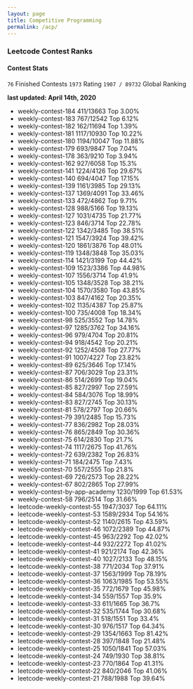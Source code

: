 ```yaml
---
layout: page
title: Competitive Programming
permalink: /acp/
---
```


### Leetcode Contest Ranks

#### Contest Stats
`76` Finished Contests
`1973` Rating
`1907 / 89732` Global Ranking

**last updated: April 14th, 2020**
- weekly-contest-184 411/13663 Top 3.00%
- weekly-contest-183 767/12542 Top 6.12%
- weekly-contest-182 162/11694 Top 1.39%
- weekly-contest-181 1117/10930 Top 10.22%
- weekly-contest-180 1194/10047 Top 11.88%
- weekly-contest-179 693/9847 Top 7.04%
- weekly-contest-178 363/9210 Top 3.94%
- weekly-contest-162 927/6058 Top 15.3%
- weekly-contest-141 1224/4126 Top 29.67%
- weekly-contest-140 694/4047 Top 17.15%
- weekly-contest-139 1161/3985 Top 29.13%
- weekly-contest-137 1369/4091 Top 33.46%
- weekly-contest-133 472/4862 Top 9.71%
- weekly-contest-128 988/5166 Top 19.13%
- weekly-contest-127 1031/4735 Top 21.77%
- weekly-contest-123 846/3714 Top 22.78%
- weekly-contest-122 1342/3485 Top 38.51%
- weekly-contest-121 1547/3924 Top 39.42%
- weekly-contest-120 1861/3876 Top 48.01%
- weekly-contest-119 1348/3848 Top 35.03%
- weekly-contest-114 1421/3199 Top 44.42%
- weekly-contest-109 1523/3386 Top 44.98%
- weekly-contest-107 1556/3714 Top 41.9%
- weekly-contest-105 1348/3528 Top 38.21%
- weekly-contest-104 1570/3580 Top 43.85%
- weekly-contest-103 847/4162 Top 20.35%
- weekly-contest-102 1135/4387 Top 25.87%
- weekly-contest-100 735/4008 Top 18.34%
- weekly-contest-98 525/3552 Top 14.78%
- weekly-contest-97 1285/3762 Top 34.16%
- weekly-contest-96 979/4704 Top 20.81%
- weekly-contest-94 918/4542 Top 20.21%
- weekly-contest-92 1252/4508 Top 27.77%
- weekly-contest-91 1007/4227 Top 23.82%
- weekly-contest-89 625/3646 Top 17.14%
- weekly-contest-87 706/3029 Top 23.31%
- weekly-contest-86 514/2699 Top 19.04%
- weekly-contest-85 827/2997 Top 27.59%
- weekly-contest-84 584/3076 Top 18.99%
- weekly-contest-83 827/2745 Top 30.13%
- weekly-contest-81 578/2797 Top 20.66%
- weekly-contest-79 391/2485 Top 15.73%
- weekly-contest-77 836/2982 Top 28.03%
- weekly-contest-76 865/2849 Top 30.36%
- weekly-contest-75 614/2830 Top 21.7%
- weekly-contest-74 1117/2675 Top 41.76%
- weekly-contest-72 639/2382 Top 26.83%
- weekly-contest-71 184/2475 Top 7.43%
- weekly-contest-70 557/2555 Top 21.8%
- weekly-contest-69 726/2573 Top 28.22%
- weekly-contest-67 802/2865 Top 27.99%
- weekly-contest-by-app-academy 1230/1999 Top 61.53%
- weekly-contest-58 796/2514 Top 31.66%
- leetcode-weekly-contest-55 1947/3037 Top 64.11%
- leetcode-weekly-contest-53 1589/2934 Top 54.16%
- leetcode-weekly-contest-52 1140/2615 Top 43.59%
- leetcode-weekly-contest-46 1072/2389 Top 44.87%
- leetcode-weekly-contest-45 963/2292 Top 42.02%
- leetcode-weekly-contest-44 932/2272 Top 41.02%
- leetcode-weekly-contest-41 921/2174 Top 42.36%
- leetcode-weekly-contest-40 1027/2133 Top 48.15%
- leetcode-weekly-contest-38 771/2034 Top 37.91%
- leetcode-weekly-contest-37 1563/1999 Top 78.19%
- leetcode-weekly-contest-36 1063/1985 Top 53.55%
- leetcode-weekly-contest-35 772/1679 Top 45.98%
- leetcode-weekly-contest-34 559/1557 Top 35.9%
- leetcode-weekly-contest-33 611/1665 Top 36.7%
- leetcode-weekly-contest-32 535/1744 Top 30.68%
- leetcode-weekly-contest-31 518/1551 Top 33.4%
- leetcode-weekly-contest-30 976/1517 Top 64.34%
- leetcode-weekly-contest-29 1354/1663 Top 81.42%
- leetcode-weekly-contest-28 397/1848 Top 21.48%
- leetcode-weekly-contest-25 1050/1841 Top 57.03%
- leetcode-weekly-contest-24 749/1930 Top 38.81%
- leetcode-weekly-contest-23 770/1864 Top 41.31%
- leetcode-weekly-contest-22 840/2046 Top 41.06%
- leetcode-weekly-contest-21 788/1988 Top 39.64%
